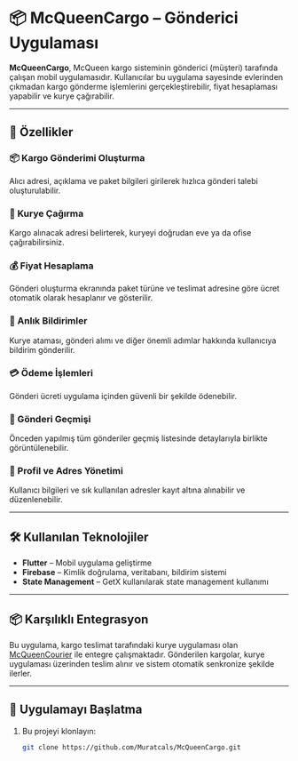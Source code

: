 # 📦 McQueenCargo – Gönderici Uygulaması

**McQueenCargo**, McQueen kargo sisteminin gönderici (müşteri) tarafında çalışan mobil uygulamasıdır. Kullanıcılar bu uygulama sayesinde evlerinden çıkmadan kargo gönderme işlemlerini gerçekleştirebilir, fiyat hesaplaması yapabilir ve kurye çağırabilir.

---

## 🚀 Özellikler

### 📦 Kargo Gönderimi Oluşturma  
Alıcı adresi, açıklama ve paket bilgileri girilerek hızlıca gönderi talebi oluşturulabilir.

### 📍 Kurye Çağırma  
Kargo alınacak adresi belirterek, kuryeyi doğrudan eve ya da ofise çağırabilirsiniz.

### 💰 Fiyat Hesaplama  
Gönderi oluşturma ekranında paket türüne ve teslimat adresine göre ücret otomatik olarak hesaplanır ve gösterilir.

### 🔔 Anlık Bildirimler  
Kurye ataması, gönderi alımı ve diğer önemli adımlar hakkında kullanıcıya bildirim gönderilir.

### 💳 Ödeme İşlemleri  
Gönderi ücreti uygulama içinden güvenli bir şekilde ödenebilir.

### 📜 Gönderi Geçmişi  
Önceden yapılmış tüm gönderiler geçmiş listesinde detaylarıyla birlikte görüntülenebilir.

### 👤 Profil ve Adres Yönetimi  
Kullanıcı bilgileri ve sık kullanılan adresler kayıt altına alınabilir ve düzenlenebilir.

---

## 🛠️ Kullanılan Teknolojiler

- **Flutter** – Mobil uygulama geliştirme
- **Firebase** – Kimlik doğrulama, veritabanı, bildirim sistemi
- **State Management** – GetX kullanılarak state management kullanımı 

---

## 📦 Karşılıklı Entegrasyon

Bu uygulama, kargo teslimat tarafındaki kurye uygulaması olan [McQueenCourier](https://github.com/Muratcals/McQueenCourier) ile entegre çalışmaktadır. Gönderilen kargolar, kurye uygulaması üzerinden teslim alınır ve sistem otomatik senkronize şekilde ilerler.

---

## 🚀 Uygulamayı Başlatma

1. Bu projeyi klonlayın:
   ```bash
   git clone https://github.com/Muratcals/McQueenCargo.git
